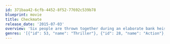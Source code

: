 ```yaml
---
id: 371baa42-6cfb-4452-8f52-77692c539b78
blueprint: movie
title: Checkmate
release_date: '2015-07-03'
overview: 'Six people are thrown together during an elaborate bank heist where any move can alter the outcome. Is it coincidence, or are they merely pawns in a much bigger game.'
genres: '[{"id": 53, "name": "Thriller"}, {"id": 28, "name": "Action"}, {"id": 80, "name": "Crime"}]'
---
```

